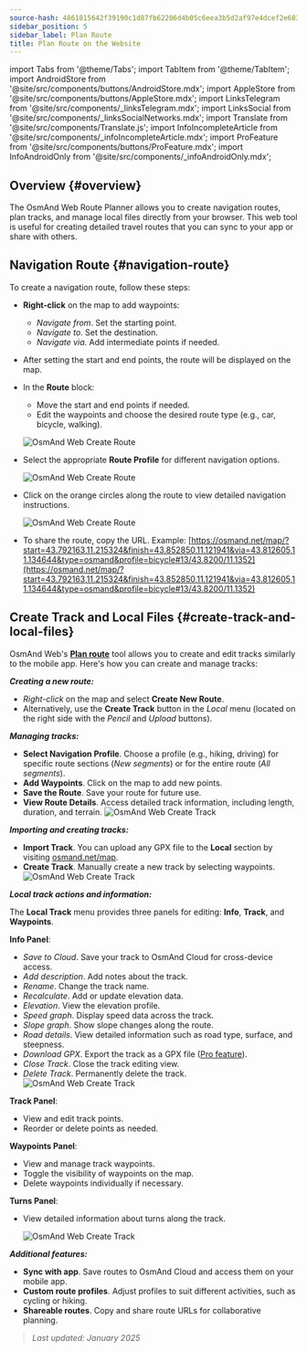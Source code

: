 ```yaml
---
source-hash: 4861815642f39190c1d87fb62206d4b05c6eea3b5d2af97e4dcef2e6834f466c
sidebar_position: 5
sidebar_label: Plan Route
title: Plan Route on the Website
---
```

import Tabs from '@theme/Tabs';
import TabItem from '@theme/TabItem';
import AndroidStore from '@site/src/components/buttons/AndroidStore.mdx';
import AppleStore from '@site/src/components/buttons/AppleStore.mdx';
import LinksTelegram from '@site/src/components/_linksTelegram.mdx';
import LinksSocial from '@site/src/components/_linksSocialNetworks.mdx';
import Translate from '@site/src/components/Translate.js';
import InfoIncompleteArticle from '@site/src/components/_infoIncompleteArticle.mdx';
import ProFeature from '@site/src/components/buttons/ProFeature.mdx';
import InfoAndroidOnly from '@site/src/components/_infoAndroidOnly.mdx';


<InfoIncompleteArticle/>


## Overview {#overview}

The OsmAnd Web Route Planner allows you to create navigation routes, plan tracks, and manage local files directly from your browser. This web tool is useful for creating detailed travel routes that you can sync to your app or share with others.


## Navigation Route {#navigation-route}

To create a navigation route, follow these steps:

- **Right-click** on the map to add waypoints:

  - *Navigate from*. Set the starting point.
  - *Navigate to*. Set the destination.
  - *Navigate via*. Add intermediate points if needed.

- After setting the start and end points, the route will be displayed on the map.

- In the **Route** block:

  - Move the start and end points if needed.
  - Edit the waypoints and choose the desired route type (e.g., car, bicycle, walking).

  ![OsmAnd Web Create Route](@site/static/img/web/navigation.png)

- Select the appropriate **Route Profile** for different navigation options.

  ![OsmAnd Web Create Route](@site/static/img/web/profile_type.png)

- Click on the orange circles along the route to view detailed navigation instructions.

  ![OsmAnd Web Create Route](@site/static/img/web/nav_instr.png)

- To share the route, copy the URL. Example: [https://osmand.net/map/?start=43.792163,11.215324&finish=43.852850,11.121941&via=43.812605,11.134644&type=osmand&profile=bicycle#13/43.8200/11.1352](https://osmand.net/map/?start=43.792163,11.215324&finish=43.852850,11.121941&via=43.812605,11.134644&type=osmand&profile=bicycle#13/43.8200/11.1352)


## Create Track and Local Files {#create-track-and-local-files}

OsmAnd Web's [**Plan route**](../plan-route/create-route.md) tool allows you to create and edit tracks similarly to the mobile app. Here's how you can create and manage tracks:


***Creating a new route:***

- *Right-click* on the map and select **Create New Route**.
- Alternatively, use the **Create Track** button in the *Local* menu (located on the right side with the *Pencil* and *Upload* buttons).


***Managing tracks:***

- **Select Navigation Profile**. Choose a profile (e.g., hiking, driving) for specific route sections (*New segments*) or for the entire route (*All segments*).
- **Add Waypoints**. Click on the map to add new points.
- **Save the Route**. Save your route for future use.
- **View Route Details**. Access detailed track information, including length, duration, and terrain.
  ![OsmAnd Web Create Track](@site/static/img/web/create_route.png)


***Importing and creating tracks:***

- **Import Track**. You can upload any GPX file to the **Local** section by visiting [osmand.net/map](https://osmand.net/map).
- **Create Track**. Manually create a new track by selecting waypoints.
  ![OsmAnd Web Create Track](@site/static/img/web/create_route_2.png)


***Local track actions and information:***

The **Local Track** menu provides three panels for editing: **Info**, **Track**, and **Waypoints**.

**Info Panel**:

- *Save to Cloud*. Save your track to OsmAnd Cloud for cross-device access.
- *Add description*. Add notes about the track.
- *Rename*. Change the track name.
- *Recalculate*. Add or update elevation data.
- *Elevation*. View the elevation profile.
- *Speed graph*. Display speed data across the track.
- *Slope graph*. Show slope changes along the route.
- *Road details*. View detailed information such as road type, surface, and steepness.
- *Download GPX*. Export the track as a GPX file ([Pro feature](../purchases/index.md)).
- *Close Track*. Close the track editing view.
- *Delete Track*. Permanently delete the track.
  ![OsmAnd Web Create Track](@site/static/img/web/create_route_3.png)

**Track Panel**:

- View and edit track points.
- Reorder or delete points as needed.

**Waypoints Panel**:

- View and manage track waypoints.
- Toggle the visibility of waypoints on the map.
- Delete waypoints individually if necessary.

**Turns Panel**:

- View detailed information about turns along the track.

  ![OsmAnd Web Create Track](@site/static/img/web/create_route_1.png)


***Additional features:***

- **Sync with app**. Save routes to OsmAnd Cloud and access them on your mobile app.
- **Custom route profiles**. Adjust profiles to suit different activities, such as cycling or hiking.
- **Shareable routes**. Copy and share route URLs for collaborative planning.

> *Last updated: January 2025*